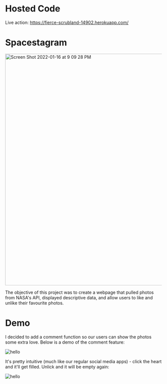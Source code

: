 
# Hosted Code
Live action: https://fierce-scrubland-14902.herokuapp.com/

# Spacestagram
<img width="744" alt="Screen Shot 2022-01-16 at 9 09 28 PM" src="https://user-images.githubusercontent.com/81529754/149689895-c5d18d60-31f9-4a3c-89cb-8415f87bf928.png" align="center">

The objective of this project was to create a webpage that pulled photos from NASA's API, displayed descriptive data, and allow users to like and unlike their favourite photos.

# Demo 

I decided to add a comment function so our users can show the photos some extra love. Below is a demo of the comment feature:

![hello](https://j.gifs.com/mq8jME.gif)

It's pretty intuitive (much like our regular social media apps) - click the heart and it'll get filled. Unlick and it will be empty again:

![hello](https://j.gifs.com/mq8jMn.gif)



